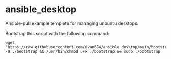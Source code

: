 # ansible_desktop
Ansible-pull example templete for managing unbuntu desktops.


Bootstrap this script with the following command:
```
wget "https://raw.githubusercontent.com/evan684/ansible_desktop/main/bootstrap" -O ./bootstrap && /usr/bin/chmod u+x ./bootstrap && sudo ./bootstrap
```
